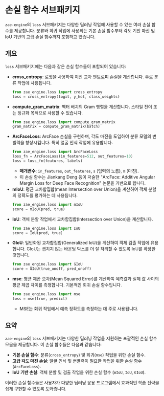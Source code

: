 # 손실 함수 서브패키지

`zae-engine`의 `loss` 서브패키지는 다양한 딥러닝 작업에 사용할 수 있는 여러 손실 함수를 제공합니다. 분류와 회귀 작업에 사용되는 기본 손실 함수부터 각도 기반 마진 및 IoU 기반의 고급 손실 함수까지 포함하고 있습니다.

## 개요

`loss` 서브패키지에는 다음과 같은 손실 함수들이 포함되어 있습니다:

- **cross_entropy**: 로짓을 사용하여 이진 교차 엔트로피 손실을 계산합니다. 주로 분류 작업에 사용됩니다.
  ```python
  from zae_engine.loss import cross_entropy
  loss = cross_entropy(logit, y_hot, class_weights)
  ```
- **compute_gram_matrix**: 벡터 배치의 Gram 행렬을 계산합니다. 스타일 전이 또는 정규화 목적으로 사용할 수 있습니다.
  ```python
  from zae_engine.loss import compute_gram_matrix
  gram_matrix = compute_gram_matrix(batch)
  ```
- **ArcFaceLoss**: ArcFace 손실을 구현하며, 각도 마진을 도입하여 분류 모델의 변별력을 향상시킵니다. 특히 얼굴 인식 작업에 유용합니다.
  ```python
  from zae_engine.loss import ArcFaceLoss
  loss_fn = ArcFaceLoss(in_features=512, out_features=10)
  loss = loss_fn(features, labels)
  ```
  - **매개변수**: `in_features`, `out_features`, `s` (입력의 노름), `m` (마진).
  - 이 손실 함수는 Jiankang Deng 등이 저술한 "ArcFace: Additive Angular Margin Loss for Deep Face Recognition" 논문을 기반으로 합니다.
- **mIoU**: 평균 교차합집합(mean Intersection over Union)을 계산하여 객체 분할의 정확도를 평가하는 데 사용됩니다.
  ```python
  from zae_engine.loss import mIoU
  score = mIoU(pred, true)
  ```
- **IoU**: 객체 분할 작업에서 교차합집합(Intersection over Union)을 계산합니다.
  ```python
  from zae_engine.loss import IoU
  score = IoU(pred, true)
  ```
- **GIoU**: 일반화된 교차합집합(Generalized IoU)을 계산하여 객체 검출 작업에 유용합니다. GIoU는 겹치지 않는 바운딩 박스를 더 잘 처리할 수 있도록 IoU를 확장한 것입니다.
  ```python
  from zae_engine.loss import GIoU
  score = GIoU(true_onoff, pred_onoff)
  ```
- **mse**: 평균 제곱 오차(Mean Squared Error)를 계산하여 예측값과 실제 값 사이의 평균 제곱 차이를 측정합니다. 기본적인 회귀 손실 함수입니다.
  ```python
  from zae_engine.loss import mse
  loss = mse(true, predict)
  ```
  - MSE는 회귀 작업에서 예측 정확도를 측정하는 데 주로 사용됩니다.

## 요약
`zae-engine`의 `loss` 서브패키지는 다양한 딥러닝 작업을 지원하는 포괄적인 손실 함수 모음을 제공합니다. 이 손실 함수들은 다음과 같습니다:
- **기본 손실 함수**: 분류(`cross_entropy`) 및 회귀(`mse`) 작업을 위한 손실 함수.
- **고급 각도 마진 손실**: 얼굴 인식 및 변별력이 필요한 작업을 위한 손실 함수 (`ArcFaceLoss`).
- **IoU 기반 손실**: 객체 분할 및 검출 작업을 위한 손실 함수 (`mIoU`, `IoU`, `GIoU`).

이러한 손실 함수들은 사용자가 다양한 딥러닝 응용 프로그램에서 효과적인 학습 전략을 쉽게 구현할 수 있도록 도와줍니다.

